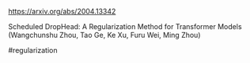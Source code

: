 https://arxiv.org/abs/2004.13342

Scheduled DropHead: A Regularization Method for Transformer Models (Wangchunshu Zhou, Tao Ge, Ke Xu, Furu Wei, Ming Zhou)

#regularization